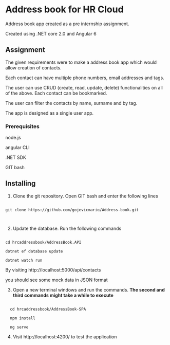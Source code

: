 
# Address book for HR Cloud



Address book app created as a pre internship assignment.

Created using .NET core 2.0 and Angular 6



## Assignment



The given requirements were to make a address book app which would allow creation of contacts.

Each contact can have multiple phone numbers, email addresses and tags.

The user can use CRUD (create, read, update, delete) functionalities on all of the above. Each contact can be bookmarked.



The user can filter the contacts by name, surname and by tag.



The app is designed as a single user app.



### Prerequisites



node.js

angular CLI

.NET SDK

GIT bash





## Installing



1. Clone the git repository. Open GIT bash and enter the following lines



```

git clone https://github.com/gojevicmario/Address-book.git



```



2. Update the database. Run the following commands





```

cd hrcaddressbook/AddressBook.API

dotnet ef database update

dotnet watch run

```

By visiting http://localhost:5000/api/contacts

you should see some mock data in JSON format



3. Open a new terminal windows and run the commands. **The second  and third commands might take a while to execute**
```

  cd hrcaddressbook/AddressBook-SPA

  npm install

  ng serve

```

4. Visit http://localhost:4200/ to test the application

